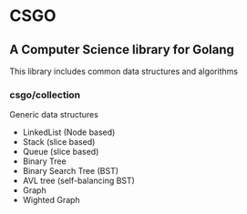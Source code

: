# CSGO
## A Computer Science library for Golang
This library includes common data structures and algorithms

### csgo/collection
Generic data structures
* LinkedList (Node based)
* Stack (slice based)
* Queue (slice based)
* Binary Tree
* Binary Search Tree (BST)
* AVL tree (self-balancing BST)
* Graph
* Wighted Graph
